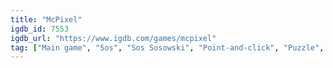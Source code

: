 ```yaml
---
title: "McPixel"
igdb_id: 7553
igdb_url: "https://www.igdb.com/games/mcpixel"
tag: ["Main game", "Sos", "Sos Sosowski", "Point-and-click", "Puzzle", "Adventure", "Indie", "Single player", "Side view", "Action", "Comedy"]
---
```

